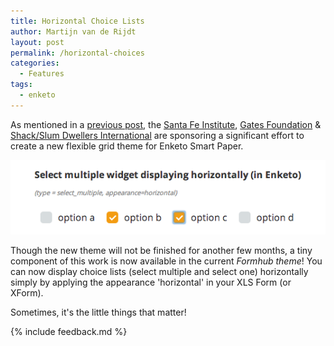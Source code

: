 ```yaml
---
title: Horizontal Choice Lists
author: Martijn van de Rijdt
layout: post
permalink: /horizontal-choices
categories:
  - Features
tags:
  - enketo
---
```


As mentioned in a [previous post](http://blog.enketo.org/sponsorships-2013/), the [Santa Fe Institute](http://www.santafe.edu/), [Gates Foundation](http://www.gatesfoundation.org/) & [Shack/Slum Dwellers International](http://www.sdinet.org/) are sponsoring a significant effort to create a new flexible grid theme for Enketo Smart Paper. 

![Horizontal Choices](../files/2014/01/horizontal-choices.png "Horizontal Choices")

Though the new theme will not be finished for another few months, a tiny component of this work is now available in the current _Formhub theme_! You can now display choice lists (select multiple and select one) horizontally simply by applying the appearance 'horizontal' in your XLS Form (or XForm).

Sometimes, it's the little things that matter!

{% include feedback.md %}
